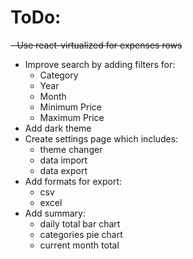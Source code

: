 # ToDo:
~~- Use react-virtualized for expenses rows~~
- Improve search by adding filters for:
    - Category
    - Year
    - Month
    - Minimum Price
    - Maximum Price
- Add dark theme
- Create settings page which includes:
    - theme changer
    - data import
    - data export
- Add formats for export:
    - csv
    - excel
- Add summary:
    - daily total bar chart
    - categories pie chart
    - current month total